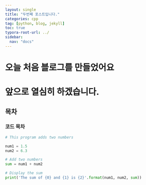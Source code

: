 ```yaml
---
layout: single
title: "두번째 포스트입니다."
categories: cpp
tag: [python, blog, jekyll]
toc: true
typora-root-url: ../
sidebar:
  nav: "docs"
---
```


# 오늘 처음 블로그를 만들었어요

# 앞으로 열심히 하겠습니다.

## 목차

### 코드 목차

```python
# This program adds two numbers

num1 = 1.5
num2 = 6.3

# Add two numbers
sum = num1 + num2

# Display the sum
print('The sum of {0} and {1} is {2}'.format(num1, num2, sum))
```

